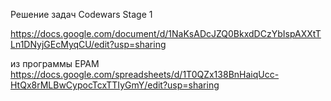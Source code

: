 Решение задач Codewars Stage 1

https://docs.google.com/document/d/1NaKsADcJZQ0BkxdDCzYbIspAXXtTLn1DNyjGEcMyqCU/edit?usp=sharing

из программы EPAM https://docs.google.com/spreadsheets/d/1T0QZx138BnHaiqUcc-HtQx8rMLBwCypocTcxTTIyGmY/edit?usp=sharing
